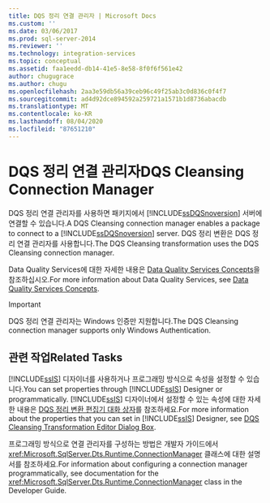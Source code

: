 ```yaml
---
title: DQS 정리 연결 관리자 | Microsoft Docs
ms.custom: ''
ms.date: 03/06/2017
ms.prod: sql-server-2014
ms.reviewer: ''
ms.technology: integration-services
ms.topic: conceptual
ms.assetid: faa1eedd-db14-41e5-8e58-8f0f6f561e42
author: chugugrace
ms.author: chugu
ms.openlocfilehash: 2aa3e59db56a39ceb96c49f25ab3c0d836c0f4f7
ms.sourcegitcommit: ad4d92dce894592a259721a1571b1d8736abacdb
ms.translationtype: MT
ms.contentlocale: ko-KR
ms.lasthandoff: 08/04/2020
ms.locfileid: "87651210"
---
```

# <a name="dqs-cleansing-connection-manager"></a><span data-ttu-id="144a0-102">DQS 정리 연결 관리자</span><span class="sxs-lookup"><span data-stu-id="144a0-102">DQS Cleansing Connection Manager</span></span>
  <span data-ttu-id="144a0-103">DQS 정리 연결 관리자를 사용하면 패키지에서 [!INCLUDE[ssDQSnoversion](../../includes/ssdqsnoversion-md.md)] 서버에 연결할 수 있습니다.</span><span class="sxs-lookup"><span data-stu-id="144a0-103">A DQS Cleansing connection manager enables a package to connect to a [!INCLUDE[ssDQSnoversion](../../includes/ssdqsnoversion-md.md)] server.</span></span> <span data-ttu-id="144a0-104">DQS 정리 변환은 DQS 정리 연결 관리자를 사용합니다.</span><span class="sxs-lookup"><span data-stu-id="144a0-104">The DQS Cleansing transformation uses the DQS Cleansing connection manager.</span></span>  
  
 <span data-ttu-id="144a0-105">Data Quality Services에 대한 자세한 내용은 [Data Quality Services Concepts](../../data-quality-services/data-quality-services-concepts.md)을 참조하십시오.</span><span class="sxs-lookup"><span data-stu-id="144a0-105">For more information about Data Quality Services, see [Data Quality Services Concepts](../../data-quality-services/data-quality-services-concepts.md).</span></span>  
  
> [!IMPORTANT]  
>  <span data-ttu-id="144a0-106">DQS 정리 연결 관리자는 Windows 인증만 지원합니다.</span><span class="sxs-lookup"><span data-stu-id="144a0-106">The DQS Cleansing connection manager supports only Windows Authentication.</span></span>  
  
## <a name="related-tasks"></a><span data-ttu-id="144a0-107">관련 작업</span><span class="sxs-lookup"><span data-stu-id="144a0-107">Related Tasks</span></span>  
 <span data-ttu-id="144a0-108">[!INCLUDE[ssIS](../../includes/ssis-md.md)] 디자이너를 사용하거나 프로그래밍 방식으로 속성을 설정할 수 있습니다.</span><span class="sxs-lookup"><span data-stu-id="144a0-108">You can set properties through [!INCLUDE[ssIS](../../includes/ssis-md.md)] Designer or programmatically.</span></span> <span data-ttu-id="144a0-109">[!INCLUDE[ssIS](../../includes/ssis-md.md)] 디자이너에서 설정할 수 있는 속성에 대한 자세한 내용은 [DQS 정리 변환 편집기 대화 상자](../dqs-cleansing-transformation-editor-dialog-box.md)를 참조하세요.</span><span class="sxs-lookup"><span data-stu-id="144a0-109">For more information about the properties that you can set in [!INCLUDE[ssIS](../../includes/ssis-md.md)] Designer, see [DQS Cleansing Transformation Editor Dialog Box](../dqs-cleansing-transformation-editor-dialog-box.md).</span></span>  
  
 <span data-ttu-id="144a0-110">프로그래밍 방식으로 연결 관리자를 구성하는 방법은 개발자 가이드에서 <xref:Microsoft.SqlServer.Dts.Runtime.ConnectionManager> 클래스에 대한 설명서를 참조하세요.</span><span class="sxs-lookup"><span data-stu-id="144a0-110">For information about configuring a connection manager programmatically, see documentation for the <xref:Microsoft.SqlServer.Dts.Runtime.ConnectionManager> class in the Developer Guide.</span></span>  
  
  
